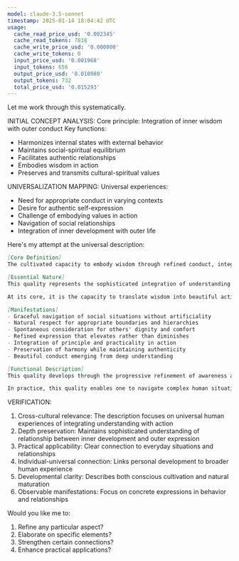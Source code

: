 ```yaml
---
model: claude-3.5-sonnet
timestamp: 2025-01-14 18:04:42 UTC
usage:
  cache_read_price_usd: '0.002345'
  cache_read_tokens: 7818
  cache_write_price_usd: '0.000000'
  cache_write_tokens: 0
  input_price_usd: '0.001968'
  input_tokens: 656
  output_price_usd: '0.010980'
  output_tokens: 732
  total_price_usd: '0.015293'
---
```


Let me work through this systematically.

INITIAL CONCEPT ANALYSIS:
Core principle: Integration of inner wisdom with outer conduct
Key functions: 
- Harmonizes internal states with external behavior
- Maintains social-spiritual equilibrium
- Facilitates authentic relationships
- Embodies wisdom in action
- Preserves and transmits cultural-spiritual values

UNIVERSALIZATION MAPPING:
Universal experiences:
- Need for appropriate conduct in varying contexts
- Desire for authentic self-expression
- Challenge of embodying values in action
- Navigation of social relationships
- Integration of inner development with outer life

Here's my attempt at the universal description:

```markdown
[Core Definition]
The cultivated capacity to embody wisdom through refined conduct, integrating deep understanding with appropriate action. It represents the natural expression of inner development through graceful behavior, harmonizing personal authenticity with social responsibility and spiritual awareness in each moment and relationship.

[Essential Nature]
This quality represents the sophisticated integration of understanding and action, where deep insight naturally manifests as appropriate conduct. It goes beyond mere etiquette or learned behavior, emerging instead from a developed sensitivity to the requirements of each situation and relationship. This sensitivity encompasses awareness of human dignity, recognition of proper boundaries, and understanding of how to preserve and enhance harmony in all interactions.

At its core, it is the capacity to translate wisdom into beautiful action, maintaining consistency between inner states and outer expression while honoring both universal principles and particular contexts. It represents the maturation of consciousness into naturally appropriate conduct.

[Manifestations]
- Graceful navigation of social situations without artificiality
- Natural respect for appropriate boundaries and hierarchies
- Spontaneous consideration for others' dignity and comfort
- Refined expression that elevates rather than diminishes
- Integration of principle and practicality in action
- Preservation of harmony while maintaining authenticity
- Beautiful conduct emerging from deep understanding

[Functional Description]
This quality develops through the progressive refinement of awareness and conduct, where increasing sensitivity to the subtle requirements of situations combines with deepening wisdom to produce naturally appropriate action. It operates as an integrative force, harmonizing multiple levels of understanding - ethical, social, spiritual, practical - into unified expression. The development process involves both conscious cultivation and natural maturation, as theoretical understanding is gradually embodied in spontaneous behavior.

In practice, this quality enables one to navigate complex human situations with grace, maintaining harmony while honoring truth. It manifests as conduct that simultaneously serves multiple dimensions: preserving social harmony, expressing personal authenticity, honoring universal principles, and elevating the quality of interaction. This creates an environment where deeper development becomes possible for all involved, as refined conduct both expresses and facilitates growth.
```

VERIFICATION:
1. Cross-cultural relevance: The description focuses on universal human experiences of integrating understanding with action
2. Depth preservation: Maintains sophisticated understanding of relationship between inner development and outer expression
3. Practical applicability: Clear connection to everyday situations and relationships
4. Individual-universal connection: Links personal development to broader human experience
5. Developmental clarity: Describes both conscious cultivation and natural maturation
6. Observable manifestations: Focus on concrete expressions in behavior and relationships

Would you like me to:
1. Refine any particular aspect?
2. Elaborate on specific elements?
3. Strengthen certain connections?
4. Enhance practical applications?